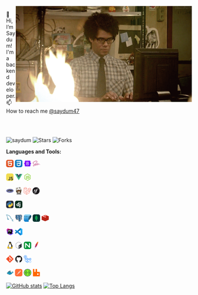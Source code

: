 <img align="right" height="260" width="auto" alt="GIF" src="https://github.com/saydum/saydum/blob/main/image/g.gif" />

👋 Hi, I’m Saydum! I'm a backend developer.
<br>
📫 How to reach me [@saydum47](https://t.me/saydum_h)

 <br>
 <br>

 <p align="left"> <img src="https://komarev.com/ghpvc/?username=saydum&style=plastic&label=views&color=orange" alt="saydum" /> 
 <img alt="Stars" src="https://img.shields.io/github/stars/saydum/saydum?style=plastic&labelColor=343b41"/>
 <img alt="Forks" src="https://img.shields.io/github/forks/saydum/saydum?style=plastic&labelColor=343b41"/>
 </p>

**Languages and Tools:**
<br>

<code><img height="20" src="https://raw.githubusercontent.com/saydum/saydum/main/svg/HTML.svg"></code>
<code><img height="20" src="https://raw.githubusercontent.com/saydum/saydum/main/svg/CSS.svg"></code>
<code><img height="20" src="https://raw.githubusercontent.com/saydum/saydum/main/svg/Bootstrap.svg"></code>
<code><img height="20" src="https://raw.githubusercontent.com/saydum/saydum/main/svg/Sass.svg"></code>

<code><img height="20" src="https://raw.githubusercontent.com/saydum/saydum/main/svg/JavaScript.svg"></code>
<code><img height="20" src="https://raw.githubusercontent.com/saydum/saydum/main/svg/VueJS.svg"></code>
<code><img height="20" src="https://raw.githubusercontent.com/saydum/saydum/main/svg/NodeJS.svg"></code>

<code><img height="20" src="https://raw.githubusercontent.com/saydum/saydum/main/svg/PHP.svg"></code>
<code><img height="20" src="https://raw.githubusercontent.com/saydum/saydum/main/svg/Composer.svg"></code>
<code><img height="20" src="https://raw.githubusercontent.com/saydum/saydum/main/svg/Laravel.svg"></code>
<code><img height="20" src="https://raw.githubusercontent.com/saydum/saydum/main/svg/Symfony.svg"></code>

<code><img height="20" src="https://raw.githubusercontent.com/saydum/saydum/main/svg/Python-Dark.svg"></code>
<code><img height="20" src="https://raw.githubusercontent.com/saydum/saydum/main/svg/Django.svg"></code>

<code><img height="20" src="https://raw.githubusercontent.com/saydum/saydum/main/svg/MySQL.svg"></code>
<code><img height="20" src="https://raw.githubusercontent.com/saydum/saydum/main/svg/PostgreSQL.svg"></code>
<code><img height="20" src="https://raw.githubusercontent.com/saydum/saydum/main/svg/SQLite.svg"></code>
<code><img height="20" src="https://raw.githubusercontent.com/saydum/saydum/main/svg/MongoDB.svg"></code>
<code><img height="20" src="https://raw.githubusercontent.com/saydum/saydum/main/svg/Redis.svg"></code>

<code><img height="20" src="https://raw.githubusercontent.com/saydum/saydum/main/svg/Phpstorm.svg"></code>
<code><img height="20" src="https://raw.githubusercontent.com/saydum/saydum/main/svg/VSCode.svg"></code>

<code><img height="20" src="https://raw.githubusercontent.com/saydum/saydum/main/svg/Linux.svg"></code>
<code><img height="20" src="https://raw.githubusercontent.com/saydum/saydum/main/svg/Bash.svg"></code>
<code><img height="20" src="https://raw.githubusercontent.com/saydum/saydum/main/svg/Nginx.svg"></code>
<code><img height="20" src="https://raw.githubusercontent.com/saydum/saydum/main/svg/Apache.svg"></code>

<code><img height="20" src="https://raw.githubusercontent.com/saydum/saydum/main/svg/Git.svg"></code>
<code><img height="20" src="https://raw.githubusercontent.com/saydum/saydum/main/svg/Github.svg"></code>
<code><img height="20" src="https://raw.githubusercontent.com/saydum/saydum/main/svg/Github-Actions.svg"></code>

<code><img height="20" src="https://raw.githubusercontent.com/saydum/saydum/main/svg/Docker.svg"></code>
<code><img height="20" src="https://raw.githubusercontent.com/saydum/saydum/main/svg/Postman.svg"></code>
<code><img height="20" src="https://raw.githubusercontent.com/saydum/saydum/main/svg/Swagger.svg"></code>
<code><img height="20" src="https://raw.githubusercontent.com/saydum/saydum/main/svg/RabbitMQ.svg"></code>

[![GitHub stats](https://github-readme-stats.vercel.app/api?username=saydum&count_private=true&show_icons=true&theme=github_dark&hide_border=true&show=prs_merged_percentage#gh-dark-mode-only)](https://github.com/anuraghazra/github-readme-stats)
[![Top Langs](https://github-readme-stats.vercel.app/api/top-langs/?username=saydum&size_weight=1&count_weight=0&layout=donut&theme=github_dark&hide_border=true&hide=jupyter%20notebook,html,css,dockerfile,c%23)](https://github.com/anuraghazra/github-readme-stats)


